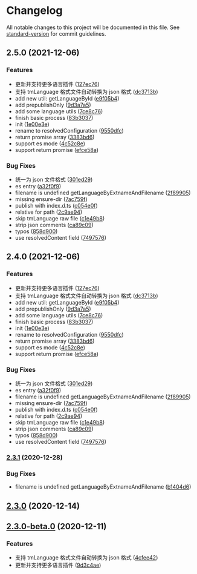# Changelog

All notable changes to this project will be documented in this file. See [standard-version](https://github.com/conventional-changelog/standard-version) for commit guidelines.

## 2.5.0 (2021-12-06)


### Features

* 更新并支持更多语言插件 ([127ec76](https://github.com/opensumi/textmate-languages/commit/127ec7697f62549d05bf814d011c008fb19be3d0))
* 支持 tmLanguage 格式文件自动转换为 json 格式 ([dc3713b](https://github.com/opensumi/textmate-languages/commit/dc3713b2bbf74f00fc1a1f11ae4bfba14d7a1f2b))
* add new util: getLanguageById ([e9f05b4](https://github.com/opensumi/textmate-languages/commit/e9f05b469a59aa96fa5a3ed4e14994856163e1dd))
* add prepublishOnly ([9d3a7a5](https://github.com/opensumi/textmate-languages/commit/9d3a7a5993f5a6c697ed03f29cc630c83a113dff))
* add some language utils ([7ce8c76](https://github.com/opensumi/textmate-languages/commit/7ce8c763f09dbcb09bf3608ffca12b1a95a0c4b8))
* finish basic process ([83b3037](https://github.com/opensumi/textmate-languages/commit/83b30379a7a9ca70703a9f7c9d7f930541411606))
* init ([1e00e3e](https://github.com/opensumi/textmate-languages/commit/1e00e3e146a47ca1455c2e2532ae58455f966b4e))
* rename to resolvedConfiguration ([9550dfc](https://github.com/opensumi/textmate-languages/commit/9550dfcdb43c693b3753ad0362624a9c74a17b35))
* return promise array ([3383bd6](https://github.com/opensumi/textmate-languages/commit/3383bd63a49d62d7b064ee4467906fd2621b5627))
* support es mode ([4c52c8e](https://github.com/opensumi/textmate-languages/commit/4c52c8e611266b47b3a7f62e8b783fb44e3cce2f))
* support return promise ([efce58a](https://github.com/opensumi/textmate-languages/commit/efce58a1c09483e1c7519f795b7d26255c894af3))


### Bug Fixes

* 统一为 json 文件格式 ([301ed29](https://github.com/opensumi/textmate-languages/commit/301ed29e08c30a6c8e38236fab16f6b052caf11f))
* es entry ([a32f0f9](https://github.com/opensumi/textmate-languages/commit/a32f0f976eed784c5310be1f55b6dd05cc1de70e))
* filename is undefined getLanguageByExtnameAndFilename ([2f89905](https://github.com/opensumi/textmate-languages/commit/2f89905b0423639b5a6202b826932e925c4c76da))
* missing ensure-dir ([7ac759f](https://github.com/opensumi/textmate-languages/commit/7ac759f4c793ea65a8f87973b5348ef3b01e5ce1))
* publish with index.d.ts ([c054e0f](https://github.com/opensumi/textmate-languages/commit/c054e0f9388326ab8fc8f12ab555aaeb64d64ef9))
* relative for path ([2c9ae94](https://github.com/opensumi/textmate-languages/commit/2c9ae9434203fcc7f71c52aaed76d44cba0fc153))
* skip tmLanguage raw file ([c1e49b8](https://github.com/opensumi/textmate-languages/commit/c1e49b8745024d1cfbacbea1f42e9e03d6e93bff))
* strip json comments ([ca89c09](https://github.com/opensumi/textmate-languages/commit/ca89c095b803e2e94e75370fb68fbc220bc4025d))
* typos ([858d900](https://github.com/opensumi/textmate-languages/commit/858d9009bfb821e033a38e0b3c57642d82500fe6))
* use resolvedContent field ([7497576](https://github.com/opensumi/textmate-languages/commit/7497576c96468b2e2bf02c1b82d651d71f7c671b))

## 2.4.0 (2021-12-06)


### Features

* 更新并支持更多语言插件 ([127ec76](https://github.com/opensumi/textmate-languages/commit/127ec7697f62549d05bf814d011c008fb19be3d0))
* 支持 tmLanguage 格式文件自动转换为 json 格式 ([dc3713b](https://github.com/opensumi/textmate-languages/commit/dc3713b2bbf74f00fc1a1f11ae4bfba14d7a1f2b))
* add new util: getLanguageById ([e9f05b4](https://github.com/opensumi/textmate-languages/commit/e9f05b469a59aa96fa5a3ed4e14994856163e1dd))
* add prepublishOnly ([9d3a7a5](https://github.com/opensumi/textmate-languages/commit/9d3a7a5993f5a6c697ed03f29cc630c83a113dff))
* add some language utils ([7ce8c76](https://github.com/opensumi/textmate-languages/commit/7ce8c763f09dbcb09bf3608ffca12b1a95a0c4b8))
* finish basic process ([83b3037](https://github.com/opensumi/textmate-languages/commit/83b30379a7a9ca70703a9f7c9d7f930541411606))
* init ([1e00e3e](https://github.com/opensumi/textmate-languages/commit/1e00e3e146a47ca1455c2e2532ae58455f966b4e))
* rename to resolvedConfiguration ([9550dfc](https://github.com/opensumi/textmate-languages/commit/9550dfcdb43c693b3753ad0362624a9c74a17b35))
* return promise array ([3383bd6](https://github.com/opensumi/textmate-languages/commit/3383bd63a49d62d7b064ee4467906fd2621b5627))
* support es mode ([4c52c8e](https://github.com/opensumi/textmate-languages/commit/4c52c8e611266b47b3a7f62e8b783fb44e3cce2f))
* support return promise ([efce58a](https://github.com/opensumi/textmate-languages/commit/efce58a1c09483e1c7519f795b7d26255c894af3))


### Bug Fixes

* 统一为 json 文件格式 ([301ed29](https://github.com/opensumi/textmate-languages/commit/301ed29e08c30a6c8e38236fab16f6b052caf11f))
* es entry ([a32f0f9](https://github.com/opensumi/textmate-languages/commit/a32f0f976eed784c5310be1f55b6dd05cc1de70e))
* filename is undefined getLanguageByExtnameAndFilename ([2f89905](https://github.com/opensumi/textmate-languages/commit/2f89905b0423639b5a6202b826932e925c4c76da))
* missing ensure-dir ([7ac759f](https://github.com/opensumi/textmate-languages/commit/7ac759f4c793ea65a8f87973b5348ef3b01e5ce1))
* publish with index.d.ts ([c054e0f](https://github.com/opensumi/textmate-languages/commit/c054e0f9388326ab8fc8f12ab555aaeb64d64ef9))
* relative for path ([2c9ae94](https://github.com/opensumi/textmate-languages/commit/2c9ae9434203fcc7f71c52aaed76d44cba0fc153))
* skip tmLanguage raw file ([c1e49b8](https://github.com/opensumi/textmate-languages/commit/c1e49b8745024d1cfbacbea1f42e9e03d6e93bff))
* strip json comments ([ca89c09](https://github.com/opensumi/textmate-languages/commit/ca89c095b803e2e94e75370fb68fbc220bc4025d))
* typos ([858d900](https://github.com/opensumi/textmate-languages/commit/858d9009bfb821e033a38e0b3c57642d82500fe6))
* use resolvedContent field ([7497576](https://github.com/opensumi/textmate-languages/commit/7497576c96468b2e2bf02c1b82d651d71f7c671b))

### [2.3.1](https://gitlab.alibaba-inc.com/kaitian/textmate-languages/compare/v2.3.0...v2.3.1) (2020-12-28)


### Bug Fixes

* filename is undefined getLanguageByExtnameAndFilename ([b1404d6](https://gitlab.alibaba-inc.com/kaitian/textmate-languages/commit/b1404d64ba30bbe459359adf023b30127a03a62f))

## [2.3.0](https://gitlab.alibaba-inc.com/kaitian/textmate-languages/compare/v2.3.0-beta.0...v2.3.0) (2020-12-14)

## [2.3.0-beta.0](https://gitlab.alibaba-inc.com/kaitian/textmate-languages/compare/v2.2.0...v2.3.0-beta.0) (2020-12-11)


### Features

* 支持 tmLanguage 格式文件自动转换为 json 格式 ([4cfee42](https://gitlab.alibaba-inc.com/kaitian/textmate-languages/commit/4cfee42f5d2c5fd80ed4405754b26df90edb474b))
* 更新并支持更多语言插件 ([9d3c4ae](https://gitlab.alibaba-inc.com/kaitian/textmate-languages/commit/9d3c4ae7279307364656f50bb2fe42aee46ec29a))
